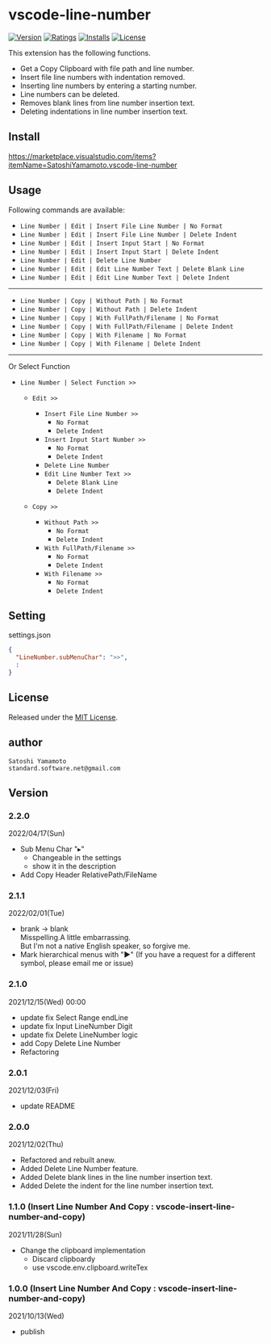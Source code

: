 # vscode-line-number

[![Version][version-badge]][marketplace]
[![Ratings][ratings-badge]][marketplace-ratings]
[![Installs][installs-badge]][marketplace]
[![License][license-badge]][license]

This extension has the following functions.
- Get a Copy Clipboard with file path and line number.
- Insert file line numbers with indentation removed.
- Inserting line numbers by entering a starting number.
- Line numbers can be deleted.
- Removes blank lines from line number insertion text.
- Deleting indentations in line number insertion text.

## Install

https://marketplace.visualstudio.com/items?itemName=SatoshiYamamoto.vscode-line-number

## Usage

Following commands are available:

- `Line Number | Edit | Insert File Line Number | No Format`
- `Line Number | Edit | Insert File Line Number | Delete Indent`
- `Line Number | Edit | Insert Input Start | No Format`
- `Line Number | Edit | Insert Input Start | Delete Indent`
- `Line Number | Edit | Delete Line Number`
- `Line Number | Edit | Edit Line Number Text | Delete Blank Line`
- `Line Number | Edit | Edit Line Number Text | Delete Indent`
---
- `Line Number | Copy | Without Path | No Format`
- `Line Number | Copy | Without Path | Delete Indent`
- `Line Number | Copy | With FullPath/Filename | No Format`
- `Line Number | Copy | With FullPath/Filename | Delete Indent`
- `Line Number | Copy | With Filename | No Format`
- `Line Number | Copy | With Filename | Delete Indent`

---

Or Select Function

- `Line Number | Select Function >>`
  - `Edit >>`
    - `Insert File Line Number >>`
      - `No Format`
      - `Delete Indent`
    - `Insert Input Start Number >>`
      - `No Format`
      - `Delete Indent`
    - `Delete Line Number`
    - `Edit Line Number Text >>`
      - `Delete Blank Line`
      - `Delete Indent`

  - `Copy >>`
    - `Without Path >>`
      - `No Format`
      - `Delete Indent`
    - `With FullPath/Filename >>`
      - `No Format`
      - `Delete Indent`
    - `With Filename >>`
      - `No Format`
      - `Delete Indent`

## Setting

settings.json

```json
{
  "LineNumber.subMenuChar": ">>",
  :
}
```

## License

Released under the [MIT License][license].

[version-badge]: https://vsmarketplacebadge.apphb.com/version/SatoshiYamamoto.vscode-line-number.svg
[ratings-badge]: https://vsmarketplacebadge.apphb.com/rating/SatoshiYamamoto.vscode-line-number.svg
[installs-badge]: https://vsmarketplacebadge.apphb.com/installs/SatoshiYamamoto.vscode-line-number.svg
[license-badge]: https://img.shields.io/github/license/standard-software/vscode-line-number.svg

[marketplace]: https://marketplace.visualstudio.com/items?itemName=SatoshiYamamoto.vscode-line-number
[marketplace-ratings]: https://marketplace.visualstudio.com/items?itemName=SatoshiYamamoto.vscode-line-number#review-details
[license]: https://github.com/standard-software/vscode-line-number/blob/master/LICENSE

## author
    Satoshi Yamamoto  
    standard.software.net@gmail.com

## Version

### 2.2.0
2022/04/17(Sun)
- Sub Menu Char "▸"
  - Changeable in the settings
  - show it in the description
- Add Copy Header RelativePath/FileName

### 2.1.1
2022/02/01(Tue)
- brank -> blank  
  Misspelling.A little embarrassing.  
  But I'm not a native English speaker, so forgive me.
- Mark hierarchical menus with "▶"
  (If you have a request for a different symbol, please email me or issue)

### 2.1.0
2021/12/15(Wed) 00:00
- update fix Select Range endLine
- update fix Input LineNumber Digit
- update fix Delete LineNumber logic
- add Copy Delete Line Number
- Refactoring

### 2.0.1
2021/12/03(Fri)
- update README

### 2.0.0
2021/12/02(Thu)
- Refactored and rebuilt anew.
- Added Delete Line Number feature.
- Added Delete blank lines in the line number insertion text.
- Added Delete the indent for the line number insertion text.

### 1.1.0 (Insert Line Number And Copy : vscode-insert-line-number-and-copy)
2021/11/28(Sun)
- Change the clipboard implementation
  - Discard clipboardy
  - use vscode.env.clipboard.writeTex

### 1.0.0 (Insert Line Number And Copy : vscode-insert-line-number-and-copy)
2021/10/13(Wed)
- publish
